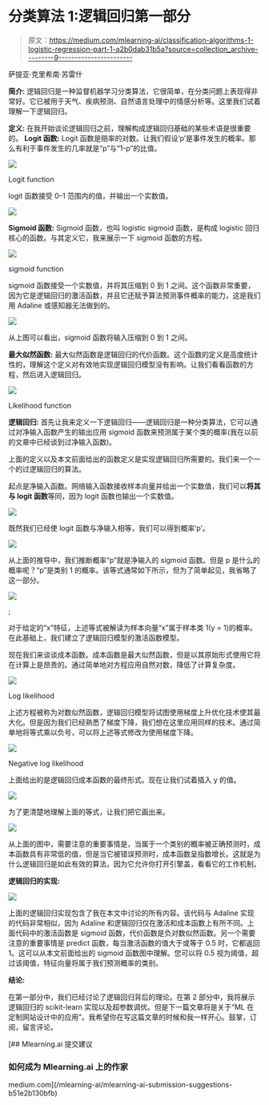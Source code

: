 # 分类算法 1:逻辑回归第一部分

> 原文：<https://medium.com/mlearning-ai/classification-algorithms-1-logistic-regression-part-1-a2b0dab31b5a?source=collection_archive---------9----------------------->

萨提亚·克里希南·苏雷什

**简介:**
逻辑回归是一种监督机器学习分类算法，它很简单，在分类问题上表现得非常好。它已被用于天气、疾病预测、自然语言处理中的情感分析等。这里我们试着理解一下逻辑回归。

**定义:**
在我开始谈论逻辑回归之前，理解构成逻辑回归基础的某些术语是很重要的。
**Logit 函数:**
Logit 函数是赔率的对数。让我们假设‘p’是事件发生的概率。那么有利于事件发生的几率就是“p”与“1-p”的比值。

![](img/e947baf42d1690a68264b455add70507.png)

Logit function

logit 函数接受 0–1 范围内的值，并输出一个实数值。

![](img/aee9d718805a785c11f4d77745d010d0.png)

**Sigmoid 函数:** Sigmoid 函数，也叫 logistic sigmoid 函数，是构成 logistic 回归核心的函数。与其定义它，我来展示一下 sigmoid 函数的方程。

![](img/593eb25e4a5392425b307294283e1e8e.png)

sigmoid function

sigmoid 函数接受一个实数值，并将其压缩到 0 到 1 之间。这个函数非常重要，因为它是逻辑回归的激活函数，并且它还赋予算法预测事件概率的能力，这是我们用 Adaline 或感知器无法做到的。

![](img/b8014219204251ac912397c6a306dee4.png)

从上图可以看出，sigmoid 函数将输入压缩到 0 到 1 之间。

**最大似然函数:** 最大似然函数是逻辑回归的代价函数。这个函数的定义是高度统计性的，理解这个定义对有效地实现逻辑回归模型没有影响。让我们看看函数的方程，然后进入逻辑回归。

![](img/bcf913f43adea4108417134f4d9ac744.png)

Likelihood function

**逻辑回归:** 首先让我来定义一下逻辑回归——逻辑回归是一种分类算法，它可以通过对净输入函数产生的输出应用 sigmoid 函数来预测属于某个类的概率(我在以前的文章中已经谈到过净输入函数)。

上面的定义以及本文前面给出的函数定义是实现逻辑回归所需要的。我们来一个一个的过逻辑回归的算法。

起点是净输入函数。网络输入函数接收样本向量并给出一个实数值，我们可以**将其与 logit 函数**等同，因为 logit 函数也输出一个实数值。

![](img/57a2b42e120d50251c0f0cb47523deb9.png)

既然我们已经使 logit 函数与净输入相等，我们可以得到概率‘p’。

![](img/155449b9dc7d62afec3a5a7b9c4dfb1a.png)

从上面的推导中，我们推断概率“p”就是净输入的 sigmoid 函数。但是 p 是什么的概率呢？“p”是类别 1 的概率。该等式通常如下所示，但为了简单起见，我省略了这一部分。

![](img/e3afe4c21432a1dec2a8b97cb4b7efcd.png)

;

对于给定的“x”特征，上述等式被解读为样本向量“x”属于样本类 1(y = 1)的概率。在此基础上，我们建立了逻辑回归模型的激活函数模型。

现在我们来谈谈成本函数。成本函数是最大似然函数，但是以其原始形式使用它将在计算上是昂贵的。通过简单地对方程应用自然对数，降低了计算复杂度。

![](img/3332f2e26fb32722b180633ead17d6c3.png)

Log likelihood

上述方程被称为对数似然函数，逻辑回归模型将试图使用梯度上升优化技术使其最大化。但是因为我们已经熟悉了梯度下降，我们想在这里应用同样的技术。通过简单地将等式乘以负号，可以将上述等式修改为使用梯度下降。

![](img/9152f7be4ccde6dee36d3076aca493db.png)

Negative log likelihood

上面给出的是逻辑回归成本函数的最终形式。现在让我们试着插入 y 的值。

![](img/de7bf7fe74da83c35629e5de680f65d1.png)

为了更清楚地理解上面的等式，让我们把它画出来。

![](img/a81ca9ae4a448bab203594653005cadf.png)

从上面的图中，需要注意的重要事情是，当属于一个类别的概率被正确预测时，成本函数具有非常低的值，但是当它被错误预测时，成本函数呈指数增长。这就是为什么逻辑回归是如此有效的算法，因为它允许你打开引擎盖，看看它的工作机制。

**逻辑回归的实现:**

![](img/4e380e84b8b9e724953fba9af9a5bf27.png)

上面的逻辑回归实现包含了我在本文中讨论的所有内容。该代码与 Adaline 实现的代码非常相似，因为 Adaline 和逻辑回归仅在激活和成本函数上有所不同。上面代码中的激活函数是 sigmoid 函数，代价函数是负对数似然函数。另一个需要注意的重要事情是 predict 函数，每当激活函数的值大于或等于 0.5 时，它都返回 1。这可以从本文前面给出的 sigmoid 函数图中理解。您可以将 0.5 视为阈值，超过该阈值，特征向量将属于我们预测概率的类别。

**结论:**

在第一部分中，我们已经讨论了逻辑回归背后的理论。在第 2 部分中，我将展示逻辑回归的 scikit-learn 实现以及超参数调优。但是下一篇文章将是关于“ML 在定制网站设计中的应用”。我希望你在写这篇文章的时候和我一样开心。鼓掌，订阅，留言评论。

[](/mlearning-ai/mlearning-ai-submission-suggestions-b51e2b130bfb) [## Mlearning.ai 提交建议

### 如何成为 Mlearning.ai 上的作家

medium.com](/mlearning-ai/mlearning-ai-submission-suggestions-b51e2b130bfb)